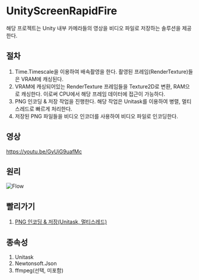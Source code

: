 # UnityScreenRapidFire
해당 프로젝트는 Unity 내부 카메라들의 영상을 비디오 파일로 저장하는 솔루션을 제공한다.

## 절차
1. Time.Timescale을 이용하여 배속촬영을 한다. 촬영된 프레임(RenderTexture)들은 VRAM에 캐싱된다.
2. VRAM에 캐싱되어있는 RenderTexture 프레임들을 Texture2D로 변환, RAM으로 캐싱한다. 이로써 CPU에서 해당 프레임 데이터에 접근이 가능하다.
3. PNG 인코딩 & 저장 작업을 진행한다. 해당 작업은 Unitask를 이용하여 병렬, 멀티스레드로 빠르게 처리한다.
4. 저장된 PNG 파일들을 비디오 인코더를 사용하여 비디오 파일로 인코딩한다.

## 영상
https://youtu.be/GyUiG9uafMc

## 원리
![Flow](https://github.com/user-attachments/assets/5131fa3b-03e4-4e85-8cb2-a0227632202e)

## 빨리가기
1. [PNG 인코딩 & 저장(Unitask, 멀티스레드)](https://github.com/dhtpdud/UnityScreenRapidFire/blob/main/Assets/Scripts/Singleton/RecorderFlusher.cs)

## 종속성
1. Unitask
2. Newtonsoft.Json
3. ffmpeg(선택, 미포함)
